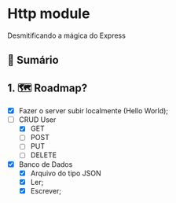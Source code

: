 # Http module
Desmitificando a mágica do Express

## 📕 Sumário

## 1. 🗺 Roadmap?
- [x] Fazer o server subir localmente (Hello World);
- [ ] CRUD User
  - [x] GET
  - [ ] POST
  - [ ] PUT
  - [ ] DELETE
- [x] Banco de Dados
  - [x] Arquivo do tipo JSON
  - [x] Ler;
  - [x] Escrever;
